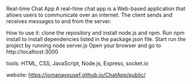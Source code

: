 Real-time Chat App
A real-time chat app is a Web-based application that allows users to communicate over an internet.
The client sends and receives messages to and from the server.

How to use it:
clone the repository and install node.js and npm.
Run npm install to install dependencies listed in the package.json file.
Start run the project by running node server.js
Open your browser and go to http://localhost:3000

tools:
HTML, CSS, JavaScript, Node.js, Express, socket.io

website: https://jomanayousef.github.io/ChatApp/public/
